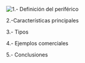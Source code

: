 ![1.- Definición del períférico](definicion_periferico) 

2.-Características principales  

3.- Tipos  

4.- Ejemplos comerciales  

5.- Conclusiones
